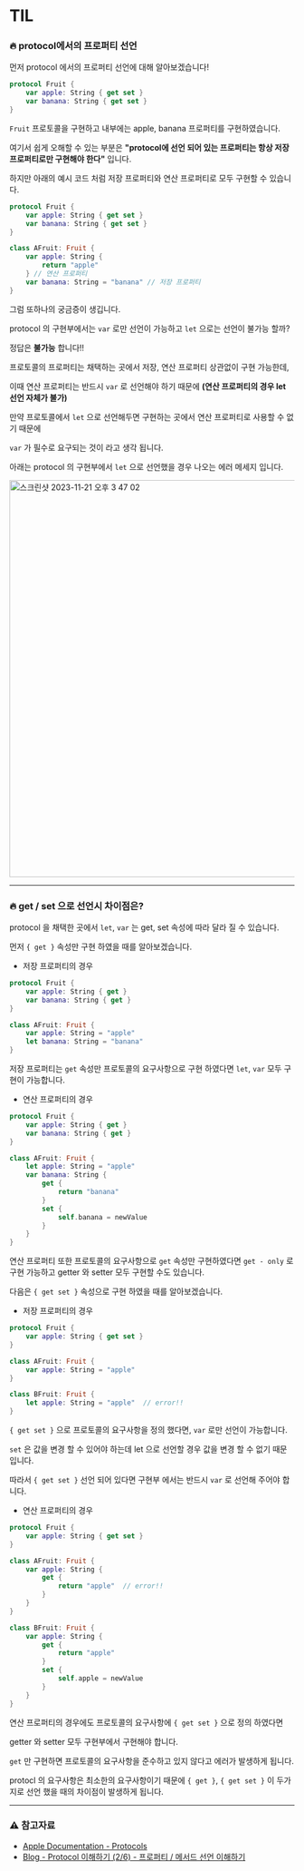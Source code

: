 # TIL

### 🔥 protocol에서의 프로퍼티 선언

먼저 protocol 에서의 프로퍼티 선언에 대해 알아보겠습니다!

~~~ swift
protocol Fruit {
    var apple: String { get set }
    var banana: String { get set }
}
~~~

`Fruit` 프로토콜을 구현하고 내부에는 apple, banana 프로퍼티를 구현하였습니다.

여기서 쉽게 오해할 수 있는 부분은 **"protocol에 선언 되어 있는 프로퍼티는 항상 저장 프로퍼티로만 구현해야 한다"** 입니다.

하지만 아래의 예시 코드 처럼 저장 프로퍼티와 연산 프로퍼티로 모두 구현할 수 있습니다.

~~~ swift
protocol Fruit {
    var apple: String { get set }
    var banana: String { get set }
}

class AFruit: Fruit {
    var apple: String {
        return "apple"
    } // 연산 프로퍼티
    var banana: String = "banana" // 저장 프로퍼티
}
~~~

그럼 또하나의 궁금증이 생깁니다.

protocol 의 구현부에서는 `var` 로만 선언이 가능하고 `let` 으로는 선언이 불가능 할까?

정답은 **불가능** 합니다!!

프로토콜의 프로퍼티는 채택하는 곳에서 저장, 연산 프로퍼티 상관없이 구현 가능한데,

이때 연산 프로퍼티는 반드시 `var` 로 선언해야 하기 때문에 **(연산 프로퍼티의 경우 let 선언 자체가 불가)**

만약 프로토콜에서 `let` 으로 선언해두면 구현하는 곳에서 연산 프로퍼티로 사용할 수 없기 때문에

`var` 가 필수로 요구되는 것이 라고 생각 됩니다.

아래는 protocol 의 구현부에서 `let` 으로 선언했을 경우 나오는 에러 메세지 입니다.

<img width="700" alt="스크린샷 2023-11-21 오후 3 47 02" src="https://github.com/DevWooHyeon/TodayILearn_TIL/assets/123448121/fda36338-7ba4-4054-be32-dd00ce10437d">

***

### 🔥 get / set 으로 선언시 차이점은?

protocol 을 채택한 곳에서 `let`, `var` 는 get, set 속성에 따라 달라 질 수 있습니다.

먼저 `{ get }` 속성만 구현 하였을 때를 알아보겠습니다.

- 저장 프로퍼티의 경우

~~~ swift
protocol Fruit {
    var apple: String { get }
    var banana: String { get }
}

class AFruit: Fruit {
    var apple: String = "apple"
    let banana: String = "banana"
}
~~~ 

저장 프로퍼티는 `get` 속성만 프로토콜의 요구사항으로 구현 하였다면 `let`, `var` 모두 구현이 가능합니다.

- 연산 프로퍼티의 경우

~~~ swift
protocol Fruit {
    var apple: String { get }
    var banana: String { get }
}

class AFruit: Fruit {
    let apple: String = "apple"
    var banana: String {
        get {
            return "banana"
        }
        set {
            self.banana = newValue
        }
    }
}
~~~

연산 프로퍼티 또한 프로토콜의 요구사항으로 `get` 속성만 구현하였다면 `get - only` 로 구현 가능하고 getter 와 setter 모두 구현할 수도 있습니다.

다음은 `{ get set }` 속성으로 구현 하였을 때를 알아보겠습니다.

- 저장 프로퍼티의 경우

~~~ swift
protocol Fruit {
    var apple: String { get set }
}

class AFruit: Fruit {
    var apple: String = "apple"
}

class BFruit: Fruit {
    let apple: String = "apple"  // error!!
}
~~~

`{ get set }` 으로 프로토콜의 요구사항을 정의 했다면, `var` 로만 선언이 가능합니다.

`set` 은 값을 변경 할 수 있어야 하는데 let 으로 선언할 경우 값을 변경 할 수 없기 때문 입니다.

따라서 `{ get set }` 선언 되어 있다면 구현부 에서는 반드시 `var` 로 선언해 주어야 합니다.

- 연산 프로퍼티의 경우

~~~ swift
protocol Fruit {
    var apple: String { get set }
}

class AFruit: Fruit {
    var apple: String {
        get {
            return "apple"  // error!!
        }
    }
}

class BFruit: Fruit {
    var apple: String {
        get {
            return "apple"
        }
        set {
            self.apple = newValue
        }
    }
}
~~~

연산 프로퍼티의 경우에도 프로토콜의 요구사항에 `{ get set }` 으로 정의 하였다면

getter 와 setter 모두 구현부에서 구현해야 합니다.

`get` 만 구현하면 프로토콜의 요구사항을 준수하고 있지 않다고 에러가 발생하게 됩니다.

protocl 의 요구사항은 최소한의 요구사항이기 때문에 `{ get }`, `{ get set }` 이 두가지로 선언 했을 때의 차이점이 발생하게 됩니다.

***

### ⚠️ 참고자료
- [Apple Documentation - Protocols](https://docs.swift.org/swift-book/documentation/the-swift-programming-language/protocols)
- [Blog - Protocol 이해하기 (2/6) - 프로퍼티 / 메서드 선언 이해하기](https://babbab2.tistory.com/175)
